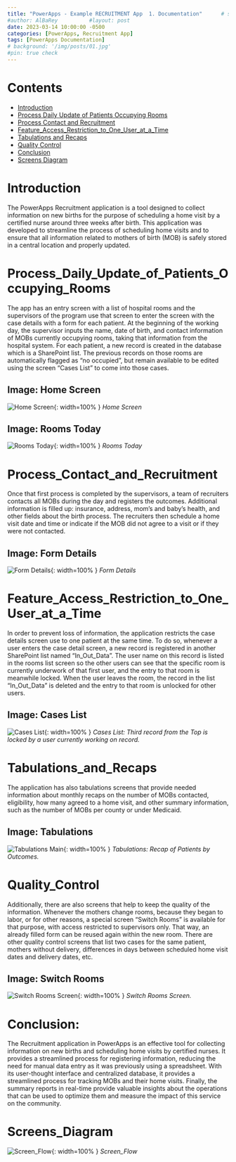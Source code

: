 ```yaml
---
title: "PowerApps - Example RECRUITMENT App  1. Documentation"      # subtitle: "Description of R Scripts for data processing."
#author: AlBaRey          #layout: post
date: 2023-03-14 10:00:00 -0500
categories: [PowerApps, Recruitment App]
tags: [PowerApps Documentation]
# background: '/img/posts/01.jpg'
#pin: true check
---
```


Contents
========

* [Introduction](#Introduction)
* [Process Daily Update of Patients Occupying Rooms](#process_Daily_Update_of_Patients_Occupying_Rooms)
* [Process Contact and Recruitment](#Process_Contact_and_Recruitment)
* [Feature_Access_Restriction_to_One_User_at_a_Time](#Feature_Access_Restriction_to_One_User_at_a_Time)
* [Tabulations and Recaps](#Tabulations_and_Recaps)
* [Quality Control](#Quality_Control)
* [Conclusion](#Conclusion)
* [Screens Diagram](#Screens_Diagram)


# Introduction

The PowerApps Recruitment application is a tool designed to collect information on new births for the purpose of scheduling a home visit by a certified nurse around three weeks after birth. This application was developed to streamline the process of scheduling home visits and to ensure that all information related to mothers of birth (MOB) is safely stored in a central location and properly updated.

# Process_Daily_Update_of_Patients_Occupying_Rooms

The app has an entry screen with a list of hospital rooms and the supervisors of the program use that screen to enter the screen with the case details with a form for each patient. At the beginning of the working day, the supervisor inputs the name, date of birth, and contact information of MOBs currently occupying rooms, taking that information from the hospital system. For each patient, a new record is created in the database which is a SharePoint list. The previous records on those rooms are automatically flagged as “no occupied”, but remain available to be edited using the screen “Cases List” to come into those cases.

## Image: Home Screen
![Home Screen](/images/PowerApp_Recruitment/HomeScreen.PNG){: width=100% }
_Home Screen_

## Image: Rooms Today
![Rooms Today](/images/PowerApp_Recruitment/Rooms_Today.PNG){: width=100% }
_Rooms Today_


# Process_Contact_and_Recruitment

Once that first process is completed by the supervisors, a team of recruiters contacts all MOBs during the day and registers the outcomes. Additional information is filled up: insurance, address, mom’s and baby’s health, and other fields about the birth process. The recruiters then schedule a home visit date and time or indicate if the MOB did not agree to a visit or if they were not contacted.

## Image: Form Details

![Form Details](/images/PowerApp_Recruitment/Form_Details.PNG){: width=100% }
_Form Details_


# Feature_Access_Restriction_to_One_User_at_a_Time

In order to prevent loss of information, the application restricts the case details screen use to one patient at the same time. To do so, whenever a user enters the case detail screen, a new record is registered in another SharePoint list named “In_Out_Data”. The user name on this record is listed in the rooms list screen so the other users can see that the specific room is currently underwork of that first user, and the entry to that room is meanwhile locked. When the user leaves the room, the record in the list “In_Out_Data” is deleted and the entry to that room is unlocked for other users.

## Image: Cases List

![Cases List](/images/PowerApp_Recruitment/CasesList.PNG){: width=100% }
_Cases List: Third record from the Top is locked by a user currently working on record._


# Tabulations_and_Recaps

The application has also tabulations screens that provide needed information about monthly recaps on the number of MOBs contacted, eligibility, how many agreed to a home visit, and other summary information, such as the number of MOBs per county or under Medicaid.

## Image: Tabulations

![Tabulations Main](/images/PowerApp_Recruitment/TabulationsMain.PNG){: width=100% }
_Tabulations: Recap of Patients by Outcomes._


# Quality_Control

Additionally, there are also screens that help to keep the quality of the information. Whenever the mothers change rooms, because they began to labor, or for other reasons, a special screen “Switch Rooms” is available for that purpose, with access restricted to supervisors only. That way, an already filled form can be reused again within the new room. There are other quality control screens that list two cases for the same patient, mothers without delivery, differences in days between scheduled home visit dates and delivery dates, etc.

## Image: Switch Rooms

![Switch Rooms Screen](/images/PowerApp_Recruitment/Switch_Room_0310.PNG){: width=100% }
_Switch Rooms Screen._


# Conclusion:

The Recruitment application in PowerApps is an effective tool for collecting information on new births and scheduling home visits by certified nurses. It provides a streamlined process for registering information, reducing the need for manual data entry as it was previously using a spreadsheet. With its user-thought interface and centralized database, it provides a streamlined process for tracking MOBs and their home visits.  Finally, the summary reports in real-time provide valuable insights about the operations that can be used to optimize them and measure the impact of this service on the community.


# Screens_Diagram

![Screen_Flow](/images/PowerApp_Recruitment/Recruitment_Screen_Flow.png){: width=100% }
_Screen_Flow_




